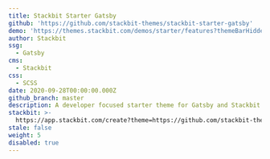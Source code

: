 ```yaml
---
title: Stackbit Starter Gatsby
github: 'https://github.com/stackbit-themes/stackbit-starter-gatsby'
demo: 'https://themes.stackbit.com/demos/starter/features?themeBarHidden=true'
author: Stackbit
ssg:
  - Gatsby
cms:
  - Stackbit
css:
  - SCSS
date: 2020-09-28T00:00:00.000Z
github_branch: master
description: A developer focused starter theme for Gatsby and Stackbit.
stackbit: >-
  https://app.stackbit.com/create?theme=https://github.com/stackbit-themes/stackbit-starter-gatsby
stale: false
weight: 5
disabled: true
---
```

